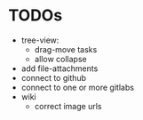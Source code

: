 # TODOs

- tree-view:
  - drag-move tasks
  - allow collapse
- add file-attachments
- connect to github
- connect to one or more gitlabs
- wiki
  - correct image urls